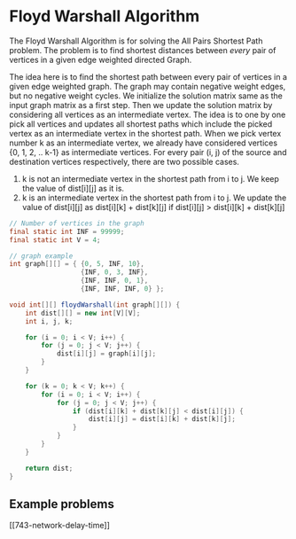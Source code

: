 # Floyd Warshall Algorithm 

The Floyd Warshall Algorithm is for solving the All Pairs Shortest Path problem. The problem is to find shortest distances between *every* pair of vertices in a given edge weighted directed Graph.

The idea here is to find the shortest path between every pair of vertices in a given edge weighted graph. The graph may contain negative weight edges, but no negative weight cycles.
We initialize the solution matrix same as the input graph matrix as a first step. Then we update the solution matrix by considering all vertices as an intermediate vertex. The idea is to one by one pick all vertices and updates all shortest paths which include the picked vertex as an intermediate vertex in the shortest path. When we pick vertex number k as an intermediate vertex, we already have considered vertices {0, 1, 2, .. k-1} as intermediate vertices. For every pair (i, j) of the source and destination vertices respectively, there are two possible cases.
1. k is not an intermediate vertex in the shortest path from i to j. We keep the value of dist[i][j] as it is.
2. k is an intermediate vertex in the shortest path from i to j. We update the value of dist[i][j] as dist[i][k] + dist[k][j] if dist[i][j] > dist[i][k] + dist[k][j]



``` java
// Number of vertices in the graph
final static int INF = 99999;
final static int V = 4;

// graph example
int graph[][] = { {0, 5, INF, 10},
                  {INF, 0, 3, INF},
                  {INF, INF, 0, 1},
                  {INF, INF, INF, 0} };

void int[][] floydWarshall(int graph[][]) {
    int dist[][] = new int[V][V];
    int i, j, k;

    for (i = 0; i < V; i++) {
        for (j = 0; j < V; j++) {
            dist[i][j] = graph[i][j];
        }
    }

    for (k = 0; k < V; k++) {
        for (i = 0; i < V; i++) {
            for (j = 0; j < V; j++) {
                if (dist[i][k] + dist[k][j] < dist[i][j]) {
                    dist[i][j] = dist[i][k] + dist[k][j];
                }
            }
        }
    }

    return dist; 
}


```

## Example problems

[[743-network-delay-time]]
